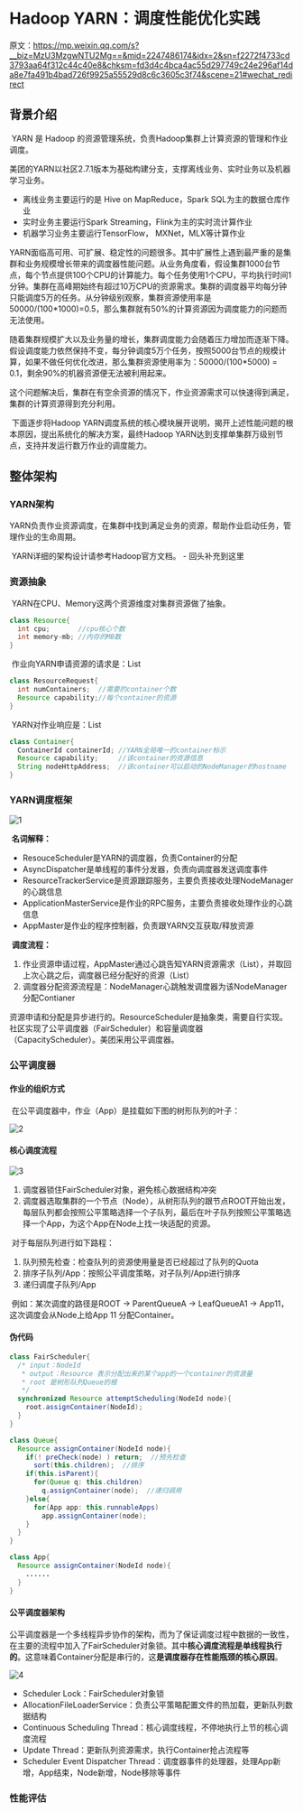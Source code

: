 # Hadoop YARN：调度性能优化实践

原文：https://mp.weixin.qq.com/s?__biz=MzU3MzgwNTU2Mg==&mid=2247486174&idx=2&sn=f2272f4733cd3793aa64f312c44c40e8&chksm=fd3d4c4bca4ac55d297749c24e296af14da8e7fa491b4bad726f9925a55529d8c6c3605c3f74&scene=21#wechat_redirect



## 背景介绍

​        YARN 是 Hadoop 的资源管理系统，负责Hadoop集群上计算资源的管理和作业调度。

​        美团的YARN以社区2.7.1版本为基础构建分支，支撑离线业务、实时业务以及机器学习业务。

* 离线业务主要运行的是 Hive on MapReduce，Spark SQL为主的数据仓库作业
* 实时业务主要运行Spark Streaming，Flink为主的实时流计算作业
* 机器学习业务主要运行TensorFlow， MXNet，MLX等计算作业

​          YARN面临高可用、可扩展、稳定性的问题很多。其中扩展性上遇到最严重的是集群和业务规模增长带来的调度器性能问题。从业务角度看，假设集群1000台节点，每个节点提供100个CPU的计算能力。每个任务使用1个CPU，平均执行时间1分钟。集群在高峰期始终有超过10万CPU的资源需求。集群的调度器平均每分钟只能调度5万的任务。从分钟级别观察，集群资源使用率是50000/(100*1000)=0.5，那么集群就有50%的计算资源因为调度能力的问题而无法使用。

​        随着集群规模扩大以及业务量的增长，集群调度能力会随着压力增加而逐渐下降。假设调度能力依然保持不变，每分钟调度5万个任务，按照5000台节点的规模计算，如果不做任何优化改进，那么集群资源使用率为：50000/(100*5000) = 0.1，剩余90%的机器资源便无法被利用起来。

​        这个问题解决后，集群在有空余资源的情况下，作业资源需求可以快速得到满足，集群的计算资源得到充分利用。

​        下面逐步将Hadoop YARN调度系统的核心模块展开说明，揭开上述性能问题的根本原因，提出系统化的解决方案，最终Hadoop YARN达到支撑单集群万级别节点，支持并发运行数万作业的调度能力。

## 整体架构

### YARN架构

​        YARN负责作业资源调度，在集群中找到满足业务的资源，帮助作业启动任务，管理作业的生命周期。

​        YARN详细的架构设计请参考Hadoop官方文档。 - 回头补充到这里

### 资源抽象

​        YARN在CPU、Memory这两个资源维度对集群资源做了抽象。

```java
class Resource{
  int cpu;       //cpu核心个数
  int memory-mb; //内存的MB数
}
```

​        作业向YARN申请资源的请求是：List<ResourceRequest>

```java
class ResourceRequest{
  int numContainers;  //需要的container个数
  Resource capability;//每个container的资源
}
```

​        YARN对作业响应是：List<Container>

```java
class Container{
  ContainerId containerId; //YARN全局唯一的container标示
  Resource capability;     //该container的资源信息
  String nodeHttpAddress;  //该container可以启动的NodeManager的hostname
}
```

### YARN调度框架

![1](./images/yarn_optimize/1.jpeg)

​        **名词解释：**

* ResouceScheduler是YARN的调度器，负责Container的分配
* AsyncDispatcher是单线程的事件分发器，负责向调度器发送调度事件
* ResourceTrackerService是资源跟踪服务，主要负责接收处理NodeManager的心跳信息
* ApplicationMasterService是作业的RPC服务，主要负责接收处理作业的心跳信息
* AppMaster是作业的程序控制器，负责跟YARN交互获取/释放资源

​        **调度流程：**

1. 作业资源申请过程，AppMaster通过心跳告知YARN资源需求（List<ResourceRequest>），并取回上次心跳之后，调度器已经分配好的资源（List<Container>）
2. 调度器分配资源流程是：NodeManager心跳触发调度器为该NodeManager分配Contianer

​        资源申请和分配是异步进行的。ResourceScheduler是抽象类，需要自行实现。社区实现了公平调度器（FairScheduler）和容量调度器（CapacityScheduler）。美团采用公平调度器。

### 公平调度器

#### 作业的组织方式

​        在公平调度器中，作业（App）是挂载如下图的树形队列的叶子：

![2](./images/yarn_optimize/2.webp)

#### 核心调度流程

![3](./images/yarn_optimize/3.jpeg)

1. 调度器锁住FairScheduler对象，避免核心数据结构冲突
2. 调度器选取集群的一个节点（Node），从树形队列的跟节点ROOT开始出发，每层队列都会按照公平策略选择一个子队列，最后在叶子队列按照公平策略选择一个App，为这个App在Node上找一块适配的资源。

​        对于每层队列进行如下路程：

1. 队列预先检查：检查队列的资源使用量是否已经超过了队列的Quota
2. 排序子队列/App：按照公平调度策略，对子队列/App进行排序
3. 递归调度子队列/App

​        例如：某次调度的路径是ROOT -> ParentQueueA -> LeafQueueA1 -> App11，这次调度会从Node上给App 11 分配Container。

#### 伪代码

```java
class FairScheduler{
  /* input：NodeId
   * output：Resource 表示分配出来的某个app的一个container的资源量
   * root 是树形队列Queue的根
   */
  synchronized Resource attemptScheduling(NodeId node){
    root.assignContainer(NodeId); 
  }
}

class Queue{
  Resource assignContainer(NodeId node){
    if(! preCheck(node) ) return;  //预先检查
      sort(this.children);  //排序
    if(this.isParent){
      for(Queue q: this.children)
        q.assignContainer(node);  //递归调用
    }else{
      for(App app: this.runnableApps)
        app.assignContainer(node); 
    }
  }
}

class App{
  Resource assignContainer(NodeId node){
    ......
  }
}
```

#### 公平调度器架构

​        公平调度器是一个多线程异步协作的架构，而为了保证调度过程中数据的一致性，在主要的流程中加入了FairScheduler对象锁。其中**核心调度流程是单线程执行的**。这意味着Container分配是串行的，这**是调度器存在性能瓶颈的核心原因**。

![4](./images/yarn_optimize/4.webp)

* Scheduler Lock：FairScheduler对象锁
* AllocationFileLoaderService：负责公平策略配置文件的热加载，更新队列数据结构
* Continuous Scheduling Thread：核心调度线程，不停地执行上节的核心调度流程
* Update Thread：更新队列资源需求，执行Container抢占流程等
* Scheduler Event Dispatcher Thread：调度器事件的处理器，处理App新增，App结束，Node新增，Node移除等事件

### 性能评估

